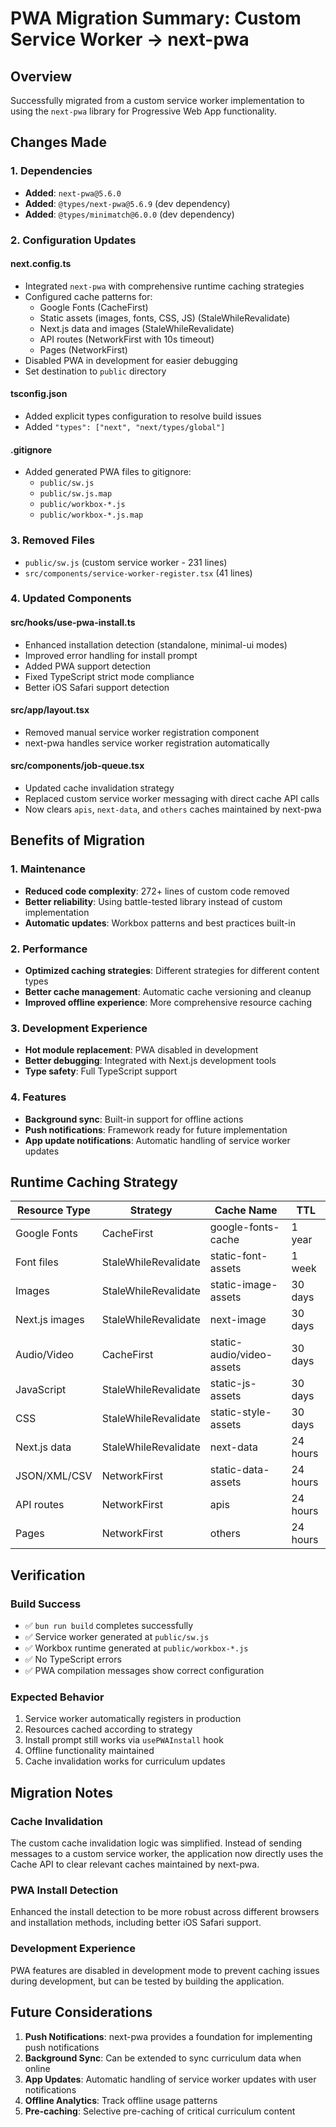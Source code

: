 # PWA Migration Summary: Custom Service Worker → next-pwa

## Overview
Successfully migrated from a custom service worker implementation to using the `next-pwa` library for Progressive Web App functionality.

## Changes Made

### 1. Dependencies
- **Added**: `next-pwa@5.6.0`
- **Added**: `@types/next-pwa@5.6.9` (dev dependency)
- **Added**: `@types/minimatch@6.0.0` (dev dependency)

### 2. Configuration Updates

#### next.config.ts
- Integrated `next-pwa` with comprehensive runtime caching strategies
- Configured cache patterns for:
  - Google Fonts (CacheFirst)
  - Static assets (images, fonts, CSS, JS) (StaleWhileRevalidate)
  - Next.js data and images (StaleWhileRevalidate)
  - API routes (NetworkFirst with 10s timeout)
  - Pages (NetworkFirst)
- Disabled PWA in development for easier debugging
- Set destination to `public` directory

#### tsconfig.json
- Added explicit types configuration to resolve build issues
- Added `"types": ["next", "next/types/global"]`

#### .gitignore
- Added generated PWA files to gitignore:
  - `public/sw.js`
  - `public/sw.js.map`
  - `public/workbox-*.js`
  - `public/workbox-*.js.map`

### 3. Removed Files
- `public/sw.js` (custom service worker - 231 lines)
- `src/components/service-worker-register.tsx` (41 lines)

### 4. Updated Components

#### src/hooks/use-pwa-install.ts
- Enhanced installation detection (standalone, minimal-ui modes)
- Improved error handling for install prompt
- Added PWA support detection
- Fixed TypeScript strict mode compliance
- Better iOS Safari support detection

#### src/app/layout.tsx
- Removed manual service worker registration component
- next-pwa handles service worker registration automatically

#### src/components/job-queue.tsx
- Updated cache invalidation strategy
- Replaced custom service worker messaging with direct cache API calls
- Now clears `apis`, `next-data`, and `others` caches maintained by next-pwa

## Benefits of Migration

### 1. Maintenance
- **Reduced code complexity**: 272+ lines of custom code removed
- **Better reliability**: Using battle-tested library instead of custom implementation
- **Automatic updates**: Workbox patterns and best practices built-in

### 2. Performance
- **Optimized caching strategies**: Different strategies for different content types
- **Better cache management**: Automatic cache versioning and cleanup
- **Improved offline experience**: More comprehensive resource caching

### 3. Development Experience
- **Hot module replacement**: PWA disabled in development
- **Better debugging**: Integrated with Next.js development tools
- **Type safety**: Full TypeScript support

### 4. Features
- **Background sync**: Built-in support for offline actions
- **Push notifications**: Framework ready for future implementation
- **App update notifications**: Automatic handling of service worker updates

## Runtime Caching Strategy

| Resource Type | Strategy | Cache Name | TTL |
|---------------|----------|------------|-----|
| Google Fonts | CacheFirst | google-fonts-cache | 1 year |
| Font files | StaleWhileRevalidate | static-font-assets | 1 week |
| Images | StaleWhileRevalidate | static-image-assets | 30 days |
| Next.js images | StaleWhileRevalidate | next-image | 30 days |
| Audio/Video | CacheFirst | static-audio/video-assets | 30 days |
| JavaScript | StaleWhileRevalidate | static-js-assets | 30 days |
| CSS | StaleWhileRevalidate | static-style-assets | 30 days |
| Next.js data | StaleWhileRevalidate | next-data | 24 hours |
| JSON/XML/CSV | NetworkFirst | static-data-assets | 24 hours |
| API routes | NetworkFirst | apis | 24 hours |
| Pages | NetworkFirst | others | 24 hours |

## Verification

### Build Success
- ✅ `bun run build` completes successfully
- ✅ Service worker generated at `public/sw.js`
- ✅ Workbox runtime generated at `public/workbox-*.js`
- ✅ No TypeScript errors
- ✅ PWA compilation messages show correct configuration

### Expected Behavior
1. Service worker automatically registers in production
2. Resources cached according to strategy
3. Install prompt still works via `usePWAInstall` hook
4. Offline functionality maintained
5. Cache invalidation works for curriculum updates

## Migration Notes

### Cache Invalidation
The custom cache invalidation logic was simplified. Instead of sending messages to a custom service worker, the application now directly uses the Cache API to clear relevant caches maintained by next-pwa.

### PWA Install Detection
Enhanced the install detection to be more robust across different browsers and installation methods, including better iOS Safari support.

### Development Experience
PWA features are disabled in development mode to prevent caching issues during development, but can be tested by building the application.

## Future Considerations

1. **Push Notifications**: next-pwa provides a foundation for implementing push notifications
2. **Background Sync**: Can be extended to sync curriculum data when online
3. **App Updates**: Automatic handling of service worker updates with user notifications
4. **Offline Analytics**: Track offline usage patterns
5. **Pre-caching**: Selective pre-caching of critical curriculum content 